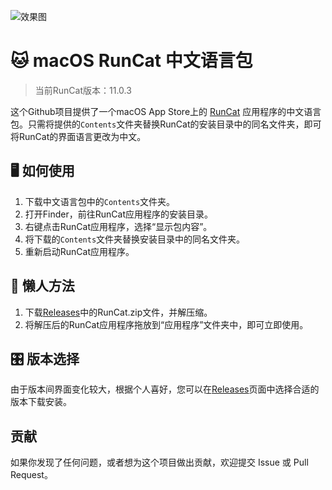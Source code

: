 ![效果图](https://s3.bmp.ovh/imgs/2024/03/07/b14e0aa1e26a4a45.png)

# 🐱 macOS RunCat 中文语言包

> 当前RunCat版本：11.0.3

这个Github项目提供了一个macOS App Store上的 [RunCat](https://apps.apple.com/cn/app/runcat/id1429033973?mt=12)  应用程序的中文语言包。只需将提供的`Contents`文件夹替换RunCat的安装目录中的同名文件夹，即可将RunCat的界面语言更改为中文。

## 🖥️ 如何使用

1. 下载中文语言包中的`Contents`文件夹。
2. 打开Finder，前往RunCat应用程序的安装目录。
3. 右键点击RunCat应用程序，选择“显示包内容”。
4. 将下载的`Contents`文件夹替换安装目录中的同名文件夹。
5. 重新启动RunCat应用程序。

## 💾 懒人方法

1. 下载[Releases](https://github.com/chu3/RunCat_Chinese/releases)中的RunCat.zip文件，并解压缩。
2. 将解压后的RunCat应用程序拖放到“应用程序”文件夹中，即可立即使用。

## 🎛️ 版本选择

由于版本间界面变化较大，根据个人喜好，您可以在[Releases](https://github.com/chu3/RunCat_Chinese/releases)页面中选择合适的版本下载安装。

## 贡献

如果你发现了任何问题，或者想为这个项目做出贡献，欢迎提交 Issue 或 Pull Request。
